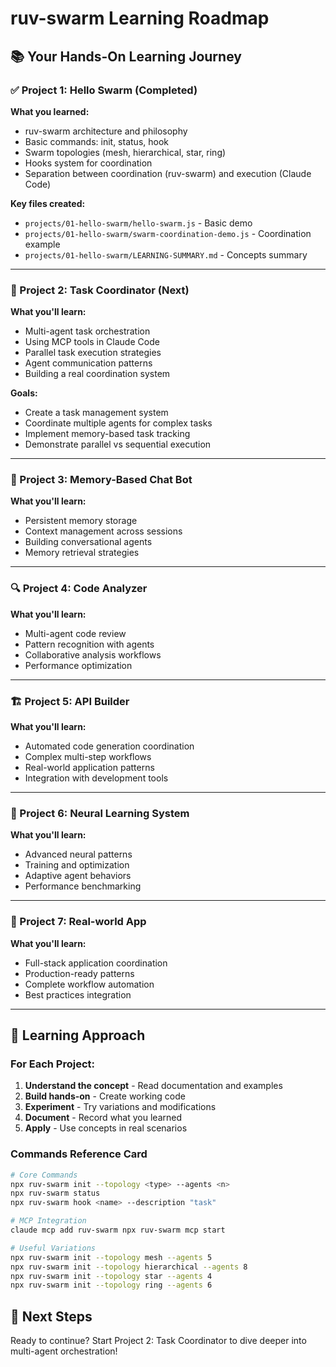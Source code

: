 # ruv-swarm Learning Roadmap

## 📚 Your Hands-On Learning Journey

### ✅ Project 1: Hello Swarm (Completed)
**What you learned:**
- ruv-swarm architecture and philosophy
- Basic commands: init, status, hook
- Swarm topologies (mesh, hierarchical, star, ring)
- Hooks system for coordination
- Separation between coordination (ruv-swarm) and execution (Claude Code)

**Key files created:**
- `projects/01-hello-swarm/hello-swarm.js` - Basic demo
- `projects/01-hello-swarm/swarm-coordination-demo.js` - Coordination example
- `projects/01-hello-swarm/LEARNING-SUMMARY.md` - Concepts summary

---

### 🔄 Project 2: Task Coordinator (Next)
**What you'll learn:**
- Multi-agent task orchestration
- Using MCP tools in Claude Code
- Parallel task execution strategies
- Agent communication patterns
- Building a real coordination system

**Goals:**
- Create a task management system
- Coordinate multiple agents for complex tasks
- Implement memory-based task tracking
- Demonstrate parallel vs sequential execution

---

### 💾 Project 3: Memory-Based Chat Bot
**What you'll learn:**
- Persistent memory storage
- Context management across sessions
- Building conversational agents
- Memory retrieval strategies

---

### 🔍 Project 4: Code Analyzer
**What you'll learn:**
- Multi-agent code review
- Pattern recognition with agents
- Collaborative analysis workflows
- Performance optimization

---

### 🏗️ Project 5: API Builder
**What you'll learn:**
- Automated code generation coordination
- Complex multi-step workflows
- Real-world application patterns
- Integration with development tools

---

### 🧠 Project 6: Neural Learning System
**What you'll learn:**
- Advanced neural patterns
- Training and optimization
- Adaptive agent behaviors
- Performance benchmarking

---

### 🚀 Project 7: Real-world App
**What you'll learn:**
- Full-stack application coordination
- Production-ready patterns
- Complete workflow automation
- Best practices integration

---

## 🎯 Learning Approach

### For Each Project:
1. **Understand the concept** - Read documentation and examples
2. **Build hands-on** - Create working code
3. **Experiment** - Try variations and modifications
4. **Document** - Record what you learned
5. **Apply** - Use concepts in real scenarios

### Commands Reference Card
```bash
# Core Commands
npx ruv-swarm init --topology <type> --agents <n>
npx ruv-swarm status
npx ruv-swarm hook <name> --description "task"

# MCP Integration
claude mcp add ruv-swarm npx ruv-swarm mcp start

# Useful Variations
npx ruv-swarm init --topology mesh --agents 5
npx ruv-swarm init --topology hierarchical --agents 8
npx ruv-swarm init --topology star --agents 4
npx ruv-swarm init --topology ring --agents 6
```

## 🔗 Next Steps

Ready to continue? Start Project 2: Task Coordinator to dive deeper into multi-agent orchestration!